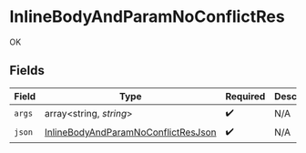 # InlineBodyAndParamNoConflictRes

OK


## Fields

| Field                                                                                                 | Type                                                                                                  | Required                                                                                              | Description                                                                                           |
| ----------------------------------------------------------------------------------------------------- | ----------------------------------------------------------------------------------------------------- | ----------------------------------------------------------------------------------------------------- | ----------------------------------------------------------------------------------------------------- |
| `args`                                                                                                | array<string, *string*>                                                                               | :heavy_check_mark:                                                                                    | N/A                                                                                                   |
| `json`                                                                                                | [InlineBodyAndParamNoConflictResJson](../../models/operations/InlineBodyAndParamNoConflictResJson.md) | :heavy_check_mark:                                                                                    | N/A                                                                                                   |